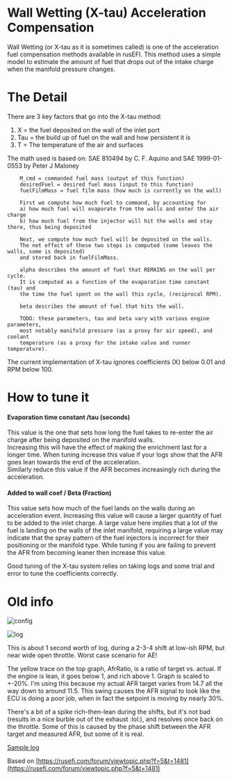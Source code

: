 # Wall Wetting (X-tau) Acceleration Compensation

Wall Wetting (or X-tau as it is sometimes called) is one of the acceleration fuel compensation methods available in rusEFI. 
This method uses a simple model to estimate the amount of fuel that drops out of the intake charge when the manifold pressure changes. 

# The Detail

There are 3 key factors that go into the X-tau method:
1. X = the fuel deposited on the wall of the inlet port
2. Tau = the build up of fuel on the wall and how persistent it is 
3. T = The temperature of the air and surfaces

The math used is based on: SAE 810494 by C. F. Aquino and SAE 1999-01-0553 by Peter J Maloney

		M_cmd = commanded fuel mass (output of this function)
		desiredFuel = desired fuel mass (input to this function)
		fuelFilmMass = fuel film mass (how much is currently on the wall)

		First we compute how much fuel to command, by accounting for
		a) how much fuel will evaporate from the walls and enter the air charge
		b) how much fuel from the injector will hit the walls amd stay there, thus being deposited

		Next, we compute how much fuel will be deposited on the walls.   
        The net effect of these two steps is computed (some leaves the walls, some is deposited)
		and stored back in fuelFilmMass.

		alpha describes the amount of fuel that REMAINS on the wall per cycle.
		It is computed as a function of the evaporation time constant (tau) and
		the time the fuel spent on the wall this cycle, (reciprocal RPM).

		beta describes the amount of fuel that hits the wall.  

		TODO: these parameters, tau and beta vary with various engine parameters,
		most notably manifold pressure (as a proxy for air speed), and coolant
		temperature (as a proxy for the intake valve and runner temperature). 

[//]: # "Note - Are we sure these all increase?"
[//]: # "TAU: decreases with increasing temperature."
[//]: # "decreases with decreasing manifold pressure."

[//]: # "BETA: decreases with increasing temperature."
[//]: # "decreases with decreasing manifold pressure."

The current implementation of X-tau ignores coefficients (X) below 0.01 and RPM below 100. 



# How to tune it

[//]: # "need a screen shot of the x-tau TS section" 

#### Evaporation time constant /tau (seconds)
This value is the one that sets how long the fuel takes to re-enter the air charge after being deposited on the manifold walls.  
Increasing this will have the effect of making the enrichment last for a longer time. When tuning increase this value if your logs show that the AFR goes lean towards the end of the acceleration.  
Similarly reduce this value if the AFR becomes increasingly rich during the acceleration.

#### Added to wall coef / Beta (Fraction)
This value sets how much of the fuel lands on the walls during an acceleration event. Increasing this value will cause a larger quantity of fuel to be added to the inlet charge. 
A large value here implies that a lot of the fuel is landing on the walls of the inlet manifold, requiring a large value may indicate that the spray pattern of the fuel injectors is incorrect for their positioning or the manifold type. 
While tuning if you are failing to prevent the AFR from becoming leaner then increase this value. 


Good tuning of the X-tau system relies on taking logs and some trial and error to tune the coefficients correctly. 

# Old info

![config](ww_sample_config.jpg)

![log](ww_log.jpg)

This is about 1 second worth of log, during a 2-3-4 shift at low-ish RPM, but near wide open throttle. Worst case scenario for AE!

The yellow trace on the top graph, AfrRatio, is a ratio of target vs. actual. If the engine is lean, it goes below 1, and rich above 1. Graph is scaled to +-20%. I'm using this because my actual AFR target varies from 14.7 all the way down to around 11.5. This swing causes the AFR signal to look like the ECU is doing a poor job, when in fact the setpoint is moving by nearly 30%.

There's a bit of a spike rich-then-lean during the shifts, but it's not bad (results in a nice burble out of the exhaust  :lol:), and resolves once back on the throttle. Some of this is caused by the phase shift between the AFR target and measured AFR, but some of it is real.

[Sample log](2019-01-01_19_modified.msl)

Based on [https://rusefi.com/forum/viewtopic.php?f=5&t=1481](https://rusefi.com/forum/viewtopic.php?f=5&t=1481)

[//]: # "OrchardPerformance" 
